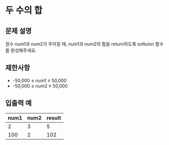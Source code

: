 # 두 수의 합

## 문제 설명

정수 num1과 num2가 주어질 때, num1과 num2의 합을 return하도록 soltuion 함수를 완성해주세요.  


## 제한사항

- -50,000 ≤ num1 ≤ 50,000
- -50,000 ≤ num2 ≤ 50,000


## 입출력 예

| num1 | num2 | result |
|------|------|--------|
| 2    | 3    | 5      |
| 100  | 2    | 102    |
